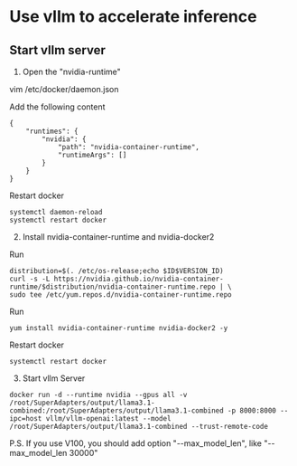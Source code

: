 # Use vllm to accelerate inference

## Start vllm server

1. Open the "nvidia-runtime"

vim /etc/docker/daemon.json

Add the following content
```
{
    "runtimes": {
        "nvidia": {
            "path": "nvidia-container-runtime",
            "runtimeArgs": []
        }
    }
}
```

Restart docker
```
systemctl daemon-reload
systemctl restart docker
```

2. Install nvidia-container-runtime and nvidia-docker2

Run
```
distribution=$(. /etc/os-release;echo $ID$VERSION_ID)
curl -s -L https://nvidia.github.io/nvidia-container-runtime/$distribution/nvidia-container-runtime.repo | \
sudo tee /etc/yum.repos.d/nvidia-container-runtime.repo
```

Run
```
yum install nvidia-container-runtime nvidia-docker2 -y
```

Restart docker
```
systemctl restart docker
```

3. Start vllm Server

```
docker run -d --runtime nvidia --gpus all -v /root/SuperAdapters/output/llama3.1-combined:/root/SuperAdapters/output/llama3.1-combined -p 8000:8000 --ipc=host vllm/vllm-openai:latest --model /root/SuperAdapters/output/llama3.1-combined --trust-remote-code
```

P.S. If you use V100, you should add option "--max_model_len", like "--max_model_len 30000" 
